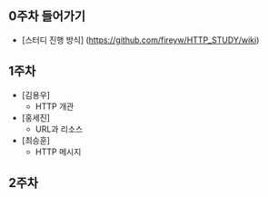 ## 0주차 들어가기 
- [스터디 진행 방식] (https://github.com/fireyw/HTTP_STUDY/wiki)

## 1주차
- [김용우]
    - HTTP 개관
- [홍세진]
    - URL과 리소스
- [최승훈]
    - HTTP 메시지

## 2주차
    
